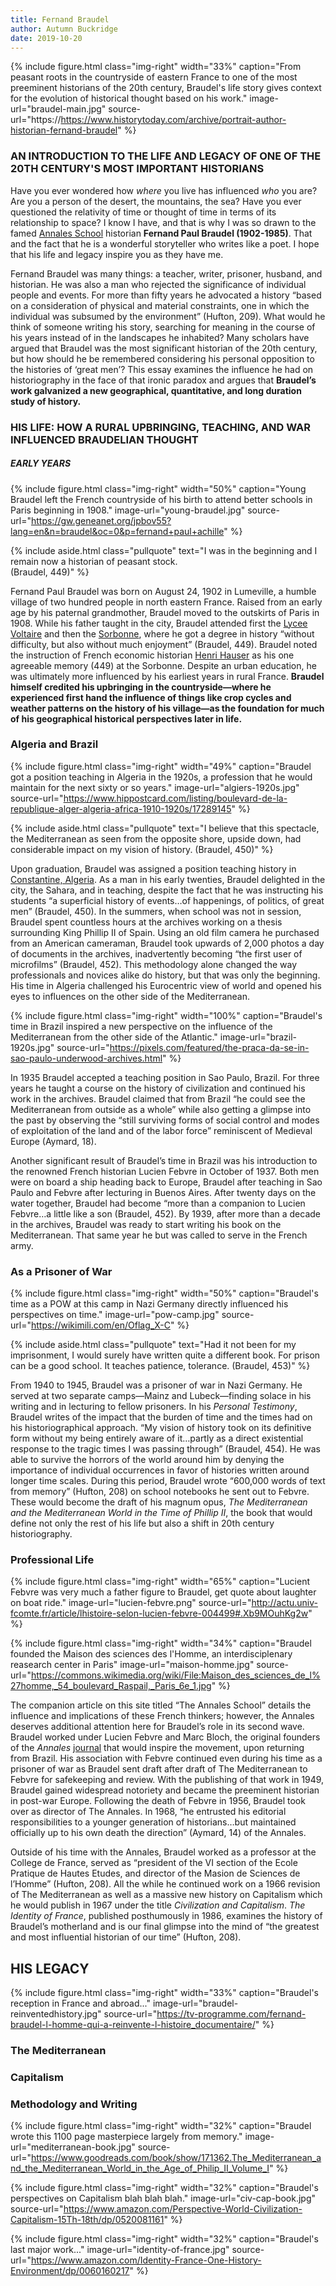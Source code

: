 ```yaml
---
title: Fernand Braudel
author: Autumn Buckridge
date: 2019-10-20
---
```


{% include figure.html
  class="img-right"
  width="33%"
  caption="From peasant roots in the countryside of eastern France to one of the most preeminent historians of the 20th century, Braudel's life story gives context for the evolution of historical thought based on his work."
  image-url="braudel-main.jpg"
  source-url="https://https://www.historytoday.com/archive/portrait-author-historian-fernand-braudel"
%}
### AN INTRODUCTION TO THE LIFE AND LEGACY OF ONE OF THE 20TH CENTURY'S MOST IMPORTANT HISTORIANS

Have you ever wondered how *where* you live has influenced *who* you are? Are you a person of the desert, the mountains, the sea? Have you ever questioned the relativity of time or thought of time in terms of its relationship to space? I know I have, and that is why I was so drawn to the famed [Annales School](https://unm-historiography.github.io/intro-guide/essays/modernism/annales-school.html) historian **Fernand Paul Braudel (1902-1985)**. That and the fact that he is a wonderful storyteller who writes like a poet. I hope that his life and legacy inspire you as they have me. 

Fernand Braudel was many things: a teacher, writer, prisoner, husband, and historian. He was also a man who rejected the significance of individual people and events. For more than fifty years he advocated a history “based on a consideration of physical and material constraints, one in which the individual was subsumed by the environment” (Hufton, 209). What would he think of someone writing his story, searching for meaning in the course of his years instead of in the landscapes he inhabited? Many scholars have argued that Braudel was the most significant historian of the 20th century, but how should he be remembered considering his personal opposition to the histories of ‘great men’? This essay examines the influence he had on historiography in the face of that ironic paradox and argues that **Braudel’s work galvanized a new geographical, quantitative, and long duration study of history.** 


### **HIS LIFE**: HOW A RURAL UPBRINGING, TEACHING, AND WAR INFLUENCED BRAUDELIAN THOUGHT

##### EARLY YEARS


{% include figure.html
  class="img-right"
  width="50%"
  caption="Young Braudel left the French countryside of his birth to attend better schools in Paris beginning in 1908."
  image-url="young-braudel.jpg"
  source-url="https://gw.geneanet.org/jpbov55?lang=en&n=braudel&oc=0&p=fernand+paul+achille"
%}


{% include aside.html
  class="pullquote"
  text="I was in the beginning and I remain now a historian of peasant stock.  
  (Braudel, 449)"
  %}


Fernand Paul Braudel was born on August 24, 1902 in Lumeville, a humble village of two hundred people in north eastern France. Raised from an early age by his paternal grandmother, Braudel moved to the outskirts of Paris in 1908. While his father taught in the city, Braudel attended first the [Lycee Voltaire](https://en.wikipedia.org/wiki/Lyc%C3%A9e_Voltaire_(Paris)) and then the [Sorbonne](http://lettres.sorbonne-universite.fr/), where he got a degree in history “without difficulty, but also without much enjoyment” (Braudel, 449). Braudel noted the instruction of French economic historian [Henri Hauser](https://en.wikipedia.org/wiki/Henri_Hauser) as his one agreeable memory (449) at the Sorbonne. Despite an urban education, he was ultimately more influenced by his earliest years in rural France. **Braudel himself credited his upbringing in the countryside—where he experienced first hand the influence of things like crop cycles and weather patterns on the history of his village—as the foundation for much of his geographical historical perspectives later in life.** 

### Algeria and Brazil


{% include figure.html
  class="img-right"
  width="49%"
  caption="Braudel got a position teaching in Algeria in the 1920s, a profession that he would maintain for the next sixty or so years."
  image-url="algiers-1920s.jpg"
  source-url="https://www.hippostcard.com/listing/boulevard-de-la-republique-alger-algeria-africa-1910-1920s/17289145"
%}

{% include aside.html
  class="pullquote"
  text="I believe that this spectacle, the Mediterranean as seen from the opposite shore, upside down, had considerable impact on my vision of history. 
  (Braudel, 450)"
  %}


Upon graduation, Braudel was assigned a position teaching history in [Constantine, Algeria](https://www.google.com/maps/place/Constantine,+Algeria/@36.3539041,6.5073923,11z/data=!3m1!4b1!4m5!3m4!1s0x12f17717c4785627:0x25fb307fd08801a!8m2!3d36.360155!4d6.642433). As a man in his early twenties, Braudel delighted in the city, the Sahara, and in teaching, despite the fact that he was instructing his students “a superficial history of events…of happenings, of politics, of great men” (Braudel, 450). In the summers, when school was not in session, Braudel spent countless hours at the archives working on a thesis surrounding King Phillip II of Spain. Using an old film camera he purchased from an American cameraman, Braudel took upwards of 2,000 photos a day of documents in the archives, inadvertently becoming “the first user of microfilms” (Braudel, 452). This methodology alone changed the way professionals and novices alike do history, but that was only the beginning. His time in Algeria challenged his Eurocentric view of world and opened his eyes to influences on the other side of the Mediterranean. 

{% include figure.html
  class="img-right"
  width="100%"
  caption="Braudel's time in Brazil inspired a new perspective on the influence of the Mediterranean from the other side of the Atlantic."
  image-url="brazil-1920s.jpg"
  source-url="https://pixels.com/featured/the-praca-da-se-in-sao-paulo-underwood-archives.html"
%}

In 1935 Braudel accepted a teaching position in Sao Paulo, Brazil. For three years he taught a course on the history of civilization and continued his work in the archives. Braudel claimed that from Brazil “he could see the Mediterranean from outside as a whole” while also getting a glimpse into the past by observing the “still surviving forms of social control and modes of exploitation of the land and of the labor force” reminiscent of Medieval Europe (Aymard, 18). 

Another significant result of Braudel’s time in Brazil was his introduction to the renowned French historian Lucien Febvre in October of 1937. Both men were on board a ship heading back to Europe, Braudel after teaching in Sao Paulo and Febvre after lecturing in Buenos Aires. After twenty days on the water together, Braudel had become “more than a companion to Lucien Febvre…a little like a son (Braudel, 452). By 1939, after more than a decade in the archives, Braudel was ready to start writing his book on the Mediterranean. That same year he but was called to serve in the French army.  


### As a Prisoner of War

{% include figure.html
  class="img-right"
  width="50%"
  caption="Braudel's time as a POW at this camp in Nazi Germany directly influenced his perspectives on time."
  image-url="pow-camp.jpg"
  source-url="https://wikimili.com/en/Oflag_X-C"
%}


{% include aside.html
  class="pullquote"
  text="Had it not been for my imprisonment, I would surely have written quite a different book. For prison can be a good school. It teaches patience, tolerance. 
  (Braudel, 453)"
  %}


From 1940 to 1945, Braudel was a prisoner of war in Nazi Germany. He served at two separate camps—Mainz and Lubeck—finding solace in his writing and in lecturing to fellow prisoners. In his *Personal Testimony*, Braudel writes of the impact that the burden of time and the times had on his historiographical approach. “My vision of history took on its definitive form without my being entirely aware of it…partly as a direct existential response to the tragic times I was passing through” (Braudel, 454). He was able to survive the horrors of the world around him by denying the importance of individual occurrences in favor of histories written around longer time scales. During this period, Braudel wrote “600,000 words of text from memory” (Hufton, 208) on school notebooks he sent out to Febvre. These would become the draft of his magnum opus, *The Mediterranean and the Mediterranean World in the Time of Phillip II*, the book that would define not only the rest of his life but also a shift in 20th century historiography.  

### Professional Life

{% include figure.html
  class="img-right"
  width="65%"
  caption="Lucient Febvre was very much a father figure to Braudel, get quote about laughter on boat ride."
  image-url="lucien-febvre.png"
  source-url="http://actu.univ-fcomte.fr/article/lhistoire-selon-lucien-febvre-004499#.Xb9MOuhKg2w"
%}

{% include figure.html
  class="img-right"
  width="34%"
  caption="Braudel founded the Maison des sciences des l'Homme, an interdisciplenary reasearch center in Paris"
  image-url="maison-homme.jpg"
  source-url="https://commons.wikimedia.org/wiki/File:Maison_des_sciences_de_l%27homme,_54_boulevard_Raspail,_Paris_6e_1.jpg"
%}

The companion article on this site titled “The Annales School” details the influence and implications of these French thinkers; however, the Annales deserves additional attention here for Braudel’s role in its second wave. Braudel worked under Lucien Febvre and Marc Bloch, the original founders of the *Annales* [journal](http://annales.ehess.fr/index.php?220) that would inspire the movement, upon returning from Brazil. His association with Febvre continued even during his time as a prisoner of war as Braudel sent draft after draft of The Mediterranean to Febvre for safekeeping and review. With the publishing of that work in 1949, Braudel gained widespread notoriety and became the preeminent historian in post-war Europe. Following the death of Febvre in 1956, Braudel took over as director of The Annales. In 1968, “he entrusted his editorial responsibilities to a younger generation of historians…but maintained officially up to his own death the direction” (Aymard, 14) of the Annales.  

Outside of his time with the Annales, Braudel worked as a professor at the College de France, served as “president of the VI section of the Ecole Pratique de Hautes Etudes, and director of the Masion de Sciences de l’Homme” (Hufton, 208).  All the while he continued work on a 1966 revision of The Mediterranean as well as a massive new history on Capitalism which he would publish in 1967 under the title *Civilization and Capitalism*. *The Identity of France*, published posthumously in 1986, examines the history of Braudel’s motherland and is our final glimpse into the mind of “the greatest and most influential historian of our time” (Hufton, 208). 

## HIS LEGACY

{% include figure.html
  class="img-right"
  width="33%"
  caption="Braudel's reception in France and abroad..."
  image-url="braudel-reinventedhistory.jpg"
  source-url="https://tv-programme.com/fernand-braudel-l-homme-qui-a-reinvente-l-histoire_documentaire/"
%}

### The Mediterranean

### Capitalism

### Methodology and Writing

{% include figure.html
  class="img-right"
  width="32%"
  caption="Braudel wrote this 1100 page masterpiece largely from memory."
  image-url="mediterranean-book.jpg"
  source-url="https://www.goodreads.com/book/show/171362.The_Mediterranean_and_the_Mediterranean_World_in_the_Age_of_Philip_II_Volume_I"
%}

{% include figure.html
  class="img-right"
  width="32%"
  caption="Braudel's perspectives on Capitalism blah blah blah."
  image-url="civ-cap-book.jpg"
  source-url="https://www.amazon.com/Perspective-World-Civilization-Capitalism-15Th-18th/dp/0520081161"
%}

{% include figure.html
  class="img-right"
  width="32%"
  caption="Braudel's last major work..."
  image-url="identity-of-france.jpg"
  source-url="https://www.amazon.com/Identity-France-One-History-Environment/dp/0060160217"
%}


